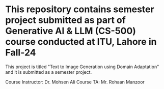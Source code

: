 # This repository contains semester project submitted as part of Generative AI & LLM (CS-500) course conducted at ITU, Lahore in Fall-24

This project is titled "Text to Image Generation using Domain Adaptation" and it is submitted as a semester project.

Course Instructor: Dr. Mohsen Ali
Course TA: Mr. Rohaan Manzoor
